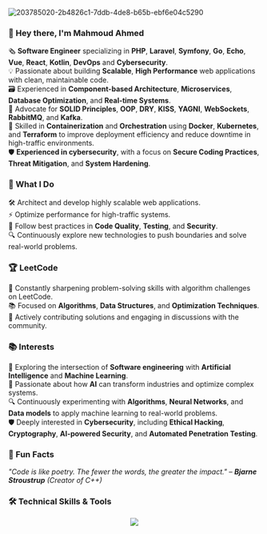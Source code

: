 
<!--### Hi there 👋 -->
![203785020-2b4826c1-7ddb-4de8-b65b-ebf6e04c5290](https://github.com/user-attachments/assets/aa93a0f0-3f82-4ecb-82c2-a2a5e8bb5109)

<!-- ![Anurag's github stats](https://github-readme-stats.vercel.app/api?username=Mahmoud-italy&show_icons=true&theme=radical) -->
<!--![Top Langs](https://github-readme-stats.vercel.app/api/top-langs/?username=Mahmoud-italy&hide_progress=true&layout=donut-vertical)-->

<!--![Anurag's github stats](https://github-readme-stats.vercel.app/api?username=Mahmoud-italy&show_icons=true&theme=radical)-->
<!--
#### About
<p>
Software Engineer with 8+ years of experience, specializing in building scalable, high-performance web applications using PHP (Laravel, Symfony), Go, Kotlin, and modern JavaScript frameworks like React and Vue. My passion lies in crafting maintainable architectures, optimizing databases, and developing RESTful APIs that power seamless user experiences.
</p>
<p>
In addition, I have experience in DevOps, Microservices, and Cloud technologies, enabling me to design and deploy scalable, cloud-native applications, as well as leveraging microservices architectures to build flexible, maintainable, and distributed systems.
</p>
<p>
I am always eager to solve complex engineering challenges, optimize performance, and collaborate on innovative projects that drive technological growth.
</p> 
-->

<!-- #### Trophies -->

<!-- ![Coding GIF](https://media.giphy.com/media/yourGIFid/giphy.gif) -->
<!--
<div align="center">
  <img src="https://media.giphy.com/media/l0HlQ7LR6ij2ZYwPq/giphy.gif" width="70%">
</div>
 -->

### 👋 Hey there, I'm Mahmoud Ahmed
🗞 <b>Software Engineer</b> specializing in <b>PHP</b>, <b>Laravel</b>, <b>Symfony</b>, <b>Go</b>, <b>Echo</b>, <b>Vue</b>, <b>React</b>, <b>Kotlin</b>, <b>DevOps</b> and <b>Cybersecurity</b>. <br /> 
💡 Passionate about building <b>Scalable</b>, <b>High Performance</b> web applications with clean, maintainable code.<br />
🗃 Experienced in <b>Component-based Architecture</b>, <b>Microservices</b>, <b>Database Optimization</b>, and <b>Real-time Systems</b>.<br />
🎯 Advocate for <b>SOLID Principles</b>, <b>OOP</b>, <b>DRY</b>, <b>KISS</b>, <b>YAGNI</b>, <b>WebSockets</b>, <b>RabbitMQ</b>, and <b>Kafka</b>.<br />
📡 Skilled in <b>Containerization</b> and <b>Orchestration</b> using <b>Docker</b>, <b>Kubernetes</b>, and <b>Terraform</b> to improve deployment efficiency and reduce downtime in high-traffic environments.<br />
🛡️ <b>Experienced in cybersecurity</b>, with a focus on <b>Secure Coding Practices</b>, <b>Threat Mitigation</b>, and <b>System Hardening</b>.<br />

### 📌 What I Do
🛠️ Architect and develop highly scalable web applications.<br />
⚡ Optimize performance for high-traffic systems.<br />
🔐 Follow best practices in <b>Code Quality</b>, <b>Testing</b>, and <b>Security</b>.<br />
🔍 Continuously explore new technologies to push boundaries and solve real-world problems.<br />

### 🏆 LeetCode
🧠 Constantly sharpening problem-solving skills with algorithm challenges on LeetCode.<br />
📚 Focused on <b>Algorithms</b>, <b>Data Structures</b>, and <b>Optimization Techniques</b>.<br />
💬 Actively contributing solutions and engaging in discussions with the community.<br />

### 📚 Interests
🤖 Exploring the intersection of <b>Software engineering</b> with <b>Artificial Intelligence</b> and <b>Machine Learning</b>.<br />
🧠 Passionate about how <b>AI</b> can transform industries and optimize complex systems.<br />
🔍 Continuously experimenting with <b>Algorithms</b>, <b>Neural Networks</b>, and <b>Data models</b> to apply machine learning to real-world problems.<br />
🛡️ Deeply interested in <b>Cybersecurity</b>, including <b>Ethical Hacking</b>, <b>Cryptography</b>, <b>AI-powered Security</b>, and <b>Automated Penetration Testing</b>.<br />


### 🎉 Fun Facts
<i>"Code is like poetry. The fewer the words, the greater the impact." – <b>Bjarne Stroustrup</b> (Creator of C++)</i>


<!--![Trophy](https://github-profile-trophy.vercel.app/?username=Mahmoud-italy&theme=onedark&no-bg=true&no-frame=true&column=9) -->


### 🛠️ Technical Skills & Tools
<p align="center">
  <a href="https://github.com/Mahmoud-Italy">
    <img src="https://skillicons.dev/icons?i=php,laravel,symfony,go,kotlin,electron,nodejs,express,graphql,react,vue,vuetify,vite,elasticsearch,phpstorm,vscode,fediverse,git,py,perl,kubernetes,docker,vim,js,npm,nuxtjs,nextjs,jest,html,css,sass,babel,typescript,bootstrap,tailwind,mysql,postgresql,mongodb,redis,aws,azure,terraform,rabbitmq,kafka,postman,ai,heroku,gradle,gitlab,figma,firebase,cloudflare,bitbucket,androidstudio,apollo,jenkins,powershell,nginx,ubuntu,linux" />
  </a>
</p>

<!--
  <a href="https://skillicons.dev">
    <img src="https://skillicons.dev/icons?i=php,laravel,symfony,nodejs,express,go,kotlin,graphql,react,angular,vue,vuetify,vite,elasticsearch,phpstorm,vscode,visualstudio,git,py,perl,kubernetes,docker,vim,js,npm,nuxtjs,nextjs,jest,html,css,sass,typescript,bootstrap,tailwind,mysql,postgresql,mongodb,redis,aws,azure,terraform,nginx,ubuntu,rabbitmq,kafka,powershell,postman,linux,ai,heroku,gradle,gitlab,github,figma,firebase,elixir,discord,cypress,cloudflare,blender,bitbucket,arch,alpinejs,anaconda,androidstudio,ansible,apollo,appwrite,arduino,astro,atom,jenkins,babel,bash,bevy" />
  </a>
</p>
**Mahmoud-Italy/Mahmoud-Italy** is a ✨ _special_ ✨ repository because its `README.md` (this file) appears on your GitHub profile.
Here are some ideas to get you started:
-->
<!--
<p align="left">
 🔭  &nbsp;I’m currently working as Full Stack Developer
</p>

<p align="left">
🌱  &nbsp;I'm interested into artificial intelligence
</p>
-->
<!--
- 👯 I'm looking for a backend developer position, or a full-stack position with a focus on backend, 
I'm open to trying new technologies but I'm highly experienced in PHP. I would love to share my knowledge, 
potentially in a technical role

- 🤔 I’m looking for help with ...
- 💬 Ask me about ...
- 📫 How to reach me: ...
- 😄 Pronouns: ...
- ⚡ Fun fact: ...
-->
<!--
<p align="right" style='margin-top:-100px'>
<img src="https://camo.githubusercontent.com/1256f8b9a2509fbad8f65a76ceaa2c356ff0d1ab/68747470733a2f2f6d656469612e67697068792e636f6d2f6d656469612f31334867774773584630616947592f67697068792e676966" alt="Coder GIF" data-canonical-src="https://media.giphy.com/media/SWoSkN6DxTszqIKEqv/giphy.gif"style="margin-top:-100px;width:400px">
</p>

![Anurag's github stats](https://github-readme-stats.vercel.app/api?username=Mahmoud-italy&show_icons=true&theme=radical)
-->
<!-- ![291c5593304891ff1607d696f9f3b7a6](https://github.com/user-attachments/assets/df847d78-12de-4b5c-b7cd-fb7db0826d26) -->
<!--<img src="[https://api.2payme.com/uploads/291c5593304891ff1607d696f9f3b7a6.gif](https://api.2payme.com/uploads/291c5593304891ff1607d696f9f3b7a6.gif)" style="width:500px">-->


